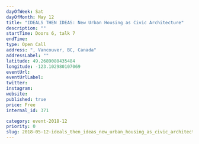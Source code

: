 ```yaml
---
dayOfWeek: Sat
dayOfMonth: May 12
title: "IDEALS THEN IDEAS: New Urban Housing as Civic Architecture"
description: ""
startTime: Doors 6, talk 7
endTime: 
type: Open Call
address: ", Vancouver, BC, Canada"
addressLabel: ""
latitude: 49.2689080435484
longitude: -123.102980107069
eventUrl: 
eventUrlLabel: 
twitter: 
instagram: 
website: 
published: true
price: Free
internal_id: 371

category: event-2018-12
priority: 0
slug: 2018-05-12-ideals_then_ideas_new_urban_housing_as_civic_architecture
---
```

